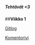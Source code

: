 ##### Tehtävät <3 

##**Viikko 1**

[Gitlog](https://github.com/imriina/ot-harjoitustyo/blob/master/laskarit/viikko1/gitlog.txt) 

[Komentorivi](https://github.com/imriina/ot-harjoitustyo/blob/master/laskarit/viikko1/komentorivi.txt)

